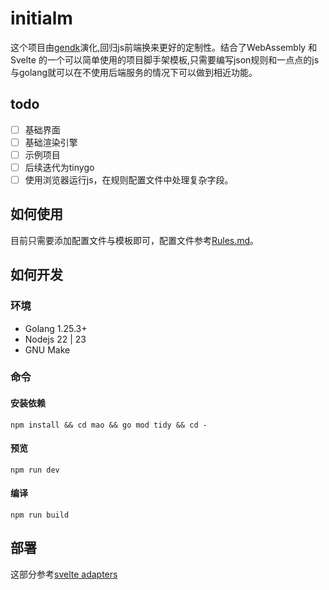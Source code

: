 # initialm

这个项目由[gendk](https://github.com/langbiantianya/gendk)演化,回归js前端换来更好的定制性。结合了WebAssembly 和 Svelte 的一个可以简单使用的项目脚手架模板,只需要编写json规则和一点点的js与golang就可以在不使用后端服务的情况下可以做到相近功能。

## todo

- [ ] 基础界面
- [ ] 基础渲染引擎
- [ ] 示例项目
- [ ] 后续迭代为tinygo
- [ ] 使用浏览器运行js，在规则配置文件中处理复杂字段。

## 如何使用

目前只需要添加配置文件与模板即可，配置文件参考[Rules.md](Rules.md)。

## 如何开发

### 环境

- Golang 1.25.3+
- Nodejs 22 | 23
- GNU Make

### 命令

#### 安装依赖

```shell
npm install && cd mao && go mod tidy && cd -
```

#### 预览

```shell
npm run dev
```

#### 编译

```shell
npm run build
```

## 部署

这部分参考[svelte adapters](https://svelte.dev/docs/kit/adapters)
